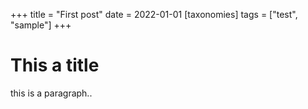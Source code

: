+++
title = "First post"
date = 2022-01-01
[taxonomies]
tags = ["test", "sample"]
+++

# This a title

this is a paragraph..